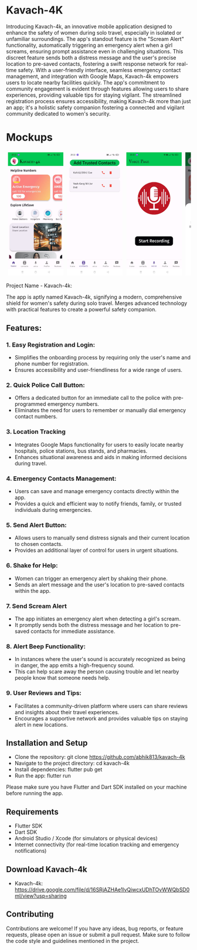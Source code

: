 # Kavach-4K

Introducing Kavach-4k, an innovative mobile application designed to enhance the safety of women during solo travel, especially in isolated or unfamiliar surroundings. The app's standout feature is the "Scream Alert" functionality, automatically triggering an emergency alert when a girl screams, ensuring prompt assistance even in challenging situations. This discreet feature sends both a distress message and the user's precise location to pre-saved contacts, fostering a swift response network for real-time safety. With a user-friendly interface, seamless emergency contact management, and integration with Google Maps, Kavach-4k empowers users to locate nearby facilities quickly. The app's commitment to community engagement is evident through features allowing users to share experiences, providing valuable tips for staying vigilant. The streamlined registration process ensures accessibility, making Kavach-4k more than just an app; it's a holistic safety companion fostering a connected and vigilant community dedicated to women's security.

<!-- # Screenshots
<div><img src="./assets/image/screenshot.jpg"></div> -->

# Mockups
<div style="display: flex; flex-direction: row; overflow-x: scroll;">
    <img src="./assets/readme6.jpg" style="width: 30%; margin: 1%;">
    <img src="./assets/readme5.jpg" style="width: 30%; margin: 1%;">
    <img src="./assets/readme4.jpg" style="width: 30%; margin: 1%;">
    <img src="./assets/readme1.jpg" style="width: 30%; margin: 1%;">
    <img src="./assets/readme3.jpg" style="width: 30%; margin: 1%;">
    <img src="./assets/readme2.jpg" style="width: 30%; margin: 1%;">
</div>


Project Name - Kavach-4k:

The app is aptly named Kavach-4k, signifying a modern, comprehensive shield for women's safety during solo travel.
Merges advanced technology with practical features to create a powerful safety companion.

## Features:

### 1. Easy Registration and Login:
- Simplifies the onboarding process by requiring only the user's name and phone number for registration.
- Ensures accessibility and user-friendliness for a wide range of users.


### 2. Quick Police Call Button:
- Offers a dedicated button for an immediate call to the police with pre-programmed emergency numbers.
- Eliminates the need for users to remember or manually dial emergency contact numbers.


### 3. Location Tracking
- Integrates Google Maps functionality for users to easily locate nearby hospitals, police stations, bus stands, and pharmacies.
- Enhances situational awareness and aids in making informed decisions during travel.


### 4. Emergency Contacts Management:

- Users can save and manage emergency contacts directly within the app.
- Provides a quick and efficient way to notify friends, family, or trusted individuals during emergencies.


### 5. Send Alert Button:
- Allows users to manually send distress signals and their current location to chosen contacts.
- Provides an additional layer of control for users in urgent situations.


### 6. Shake for Help:
- Women can trigger an emergency alert by shaking their phone.
- Sends an alert message and the user's location to pre-saved contacts within the app.

### 7. Send Scream Alert 
- The app initiates an emergency alert when detecting a girl's scream.
- It promptly sends both the distress message and her location to pre-saved contacts for immediate assistance.

### 8. Alert Beep Functionality:
- In instances where the user's sound is accurately recognized as being in danger, the app emits a high-frequency sound.
- This can help scare away the person causing trouble and let nearby people know that someone needs help.

### 9. User Reviews and Tips:
- Facilitates a community-driven platform where users can share reviews and insights about their travel experiences.
- Encourages a supportive network and provides valuable tips on staying alert in new locations.



## Installation and Setup

- Clone the repository:
git clone https://github.com/abhik813/kavach-4k
- Navigate to the project directory:
cd kavach-4k
- Install dependencies:
flutter pub get
- Run the app:
flutter run

Please make sure you have Flutter and Dart SDK installed on your machine before running the app.

## Requirements

- Flutter SDK
- Dart SDK
- Android Studio / Xcode (for simulators or physical devices)
- Internet connectivity (for real-time location tracking and emergency notifications)

## Download Kavach-4k
- Kavach-4k: https://drive.google.com/file/d/16SRjAZHAe1lvQiwcxUDhTOvWWQbSD0ml/view?usp=sharing

## Contributing

Contributions are welcome! If you have any ideas, bug reports, or feature requests, please open an issue or submit a pull request. Make sure to follow the code style and guidelines mentioned in the project.
